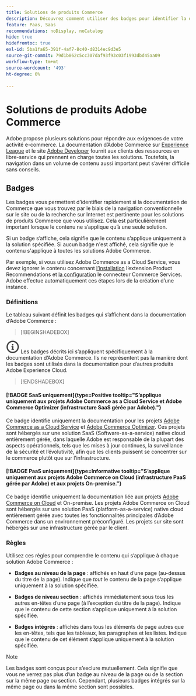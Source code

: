 ```yaml
---
title: Solutions de produits Commerce
description: Découvrez comment utiliser des badges pour identifier la documentation qui s’applique à différentes solutions Adobe Commerce (SaaS, PaaS, On-premise).
feature: Paas, Saas
recommendations: noDisplay, noCatalog
hide: true
hidefromtoc: true
exl-id: 5ba1fa65-391f-4af7-8c40-d8314ec9d3e5
source-git-commit: 79d1b862c5cc307daf93f93c03f1993dbd45aa09
workflow-type: tm+mt
source-wordcount: '493'
ht-degree: 0%

---
```


# Solutions de produits Adobe Commerce

Adobe propose plusieurs solutions pour répondre aux exigences de votre activité e-commerce. La documentation d’Adobe Commerce sur [Experience League](https://experienceleague.adobe.com/fr/docs/commerce) et le site [Adobe Developer](https://developer.adobe.com/commerce/docs/) fournit aux clients des ressources en libre-service qui prennent en charge toutes les solutions. Toutefois, la navigation dans un volume de contenu aussi important peut s’avérer difficile sans conseils.

## Badges

Les badges vous permettent d’identifier rapidement si la documentation de Commerce que vous trouvez par le biais de la navigation conventionnelle sur le site ou de la recherche sur Internet est pertinente pour les solutions de produits Commerce que vous utilisez. Cela est particulièrement important lorsque le contenu ne s’applique qu’à une seule solution.

Si un badge s’affiche, cela signifie que le contenu s’applique uniquement à la solution spécifiée. Si aucun badge n&#39;est affiché, cela signifie que le contenu s&#39;applique à toutes les solutions Adobe Commerce.

Par exemple, si vous utilisez Adobe Commerce as a Cloud Service, vous devez ignorer le contenu concernant [l’installation](../product-recommendations/install-configure.md#install-product-recommendations) l’extension Product Recommendations et [la configuration](../product-recommendations/install-configure.md#configure-product-recommendations) le connecteur Commerce Services. Adobe effectue automatiquement ces étapes lors de la création d’une instance.

### Définitions

Le tableau suivant définit les badges qui s’affichent dans la documentation d’Adobe Commerce :

>[!BEGINSHADEBOX]

![info](../cloud-service/assets/Smock_InfoOutline_18_N.svg) Les badges décrits ici s’appliquent spécifiquement à la documentation d’Adobe Commerce. Ils ne représentent pas la manière dont les badges sont utilisés dans la documentation pour d’autres produits Adobe Experience Cloud.

>[!ENDSHADEBOX]

#### [!BADGE SaaS uniquement]{type=Positive tooltip="S’applique uniquement aux projets Adobe Commerce as a Cloud Service et Adobe Commerce Optimizer (infrastructure SaaS gérée par Adobe)."}

Ce badge identifie uniquement la documentation pour les projets [Adobe Commerce as a Cloud Service](../cloud-service/overview.md) et [Adobe Commerce Optimizer](../optimizer/overview.md). Ces projets sont hébergés sur une solution SaaS (Software-as-a-service) native cloud entièrement gérée, dans laquelle Adobe est responsable de la plupart des aspects opérationnels, tels que les mises à jour continues, la surveillance de la sécurité et l’évolutivité, afin que les clients puissent se concentrer sur le commerce plutôt que sur l’infrastructure.

#### [!BADGE PaaS uniquement]{type=Informative tooltip="S’applique uniquement aux projets Adobe Commerce on Cloud (infrastructure PaaS gérée par Adobe) et aux projets On-premise."}

Ce badge identifie uniquement la documentation liée aux projets [Adobe Commerce on Cloud](https://experienceleague.adobe.com/fr/docs/commerce-on-cloud/user-guide/overview) et On-premise. Les projets Adobe Commerce on Cloud sont hébergés sur une solution PaaS (platform-as-a-service) native cloud entièrement gérée avec toutes les fonctionnalités principales d’Adobe Commerce dans un environnement préconfiguré. Les projets sur site sont hébergés sur une infrastructure gérée par le client.

### Règles

Utilisez ces règles pour comprendre le contenu qui s’applique à chaque solution Adobe Commerce :

- **Badges au niveau de la page** : affichés en haut d’une page (au-dessus du titre de la page). Indique que _tout_ le contenu de la page s’applique uniquement à la solution spécifiée.

- **Badges de niveau section** : affichés immédiatement sous tous les autres en-têtes d’une page (à l’exception du titre de la page). Indique que le contenu de cette section s’applique uniquement à la solution spécifiée.

- **Badges intégrés** : affichés dans tous les éléments de page autres que les en-têtes, tels que les tableaux, les paragraphes et les listes. Indique que le contenu de cet élément s’applique uniquement à la solution spécifiée.

>[!NOTE]
>
>Les badges sont conçus pour s’exclure mutuellement. Cela signifie que vous ne verrez pas plus d’un badge au niveau de la page ou de la section sur la même page ou section. Cependant, plusieurs badges intégrés sur la même page ou dans la même section sont possibles.
